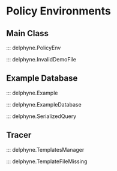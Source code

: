 # Policy Environments

<!-- Covers stdlib.environments -->

## Main Class

::: delphyne.PolicyEnv

::: delphyne.InvalidDemoFile

## Example Database

::: delphyne.Example

::: delphyne.ExampleDatabase

::: delphyne.SerializedQuery

## Tracer

::: delphyne.TemplatesManager

::: delphyne.TemplateFileMissing